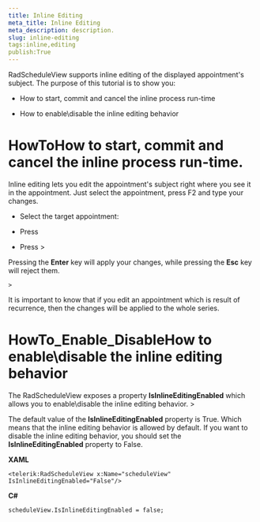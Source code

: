 ```yaml
---
title: Inline Editing
meta_title: Inline Editing
meta_description: description.
slug: inline-editing
tags:inline,editing
publish:True
---
```



RadScheduleView supports inline editing of the displayed appointment's subject. The purpose of this tutorial is to show you:
	

* How to start, commit and cancel the inline process run-time

* How to enable\disable the inline editing behavior

# HowToHow to start, commit and cancel the inline process run-time.

Inline editing lets you edit the appointment's subject right where you see it in the appointment. Just select the appointment, press F2 and type your changes.

* Select the target appointment:
          	

* Press 

* Press 	>

Pressing the __Enter__ key will apply your changes, while pressing the __Esc__ key will reject them.

	>

It is important to know that if you edit an appointment which is result of recurrence, then the changes will be applied to the whole series.

# HowTo_Enable_DisableHow to enable\disable the inline editing behavior

The RadScheduleView exposes a property __IsInlineEditingEnabled__ which allows you to enable\disable the inline editing behavior.	>

The default value of the __IsInlineEditingEnabled__ property is True. Which means that the inline editing behavior is allowed by default.
      	If you want to disable the inline editing behavior, you should set the __IsInlineEditingEnabled__ property to False.
      	


 __XAML__
    


	<telerik:RadScheduleView x:Name="scheduleView" IsInlineEditingEnabled="False"/>




 __C#__
    


	scheduleView.IsInlineEditingEnabled = false;


